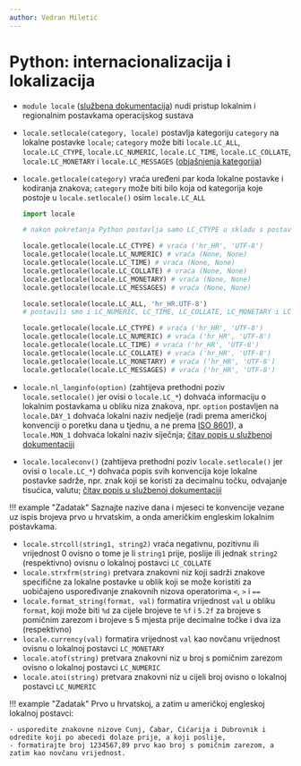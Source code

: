 ```yaml
---
author: Vedran Miletić
---
```


# Python: internacionalizacija i lokalizacija

- `module locale` ([službena dokumentacija](https://docs.python.org/3/library/locale.html)) nudi pristup lokalnim i regionalnim postavkama operacijskog sustava

- `locale.setlocale(category, locale)` postavlja kategoriju `category` na lokalne postavke `locale`; `category` može biti `locale.LC_ALL`, `locale.LC_CTYPE`, `locale.LC_NUMERIC`, `locale.LC_TIME`, `locale.LC_COLLATE`, `locale.LC_MONETARY` i `locale.LC_MESSAGES` ([objašnjenja kategorija](https://www.gnu.org/software/libc/manual/html_node/Locale-Categories.html))
- `locale.getlocale(category)` vraća uređeni par koda lokalne postavke i kodiranja znakova; `category` može biti bilo koja od kategorija koje postoje u `locale.setlocale()` osim `locale.LC_ALL`

    ``` python
    import locale

    # nakon pokretanja Python postavlja samo LC_CTYPE u skladu s postavkama operacijskog sustava

    locale.getlocale(locale.LC_CTYPE) # vraća ('hr_HR', 'UTF-8')
    locale.getlocale(locale.LC_NUMERIC) # vraća (None, None)
    locale.getlocale(locale.LC_TIME) # vraća (None, None)
    locale.getlocale(locale.LC_COLLATE) # vraća (None, None)
    locale.getlocale(locale.LC_MONETARY) # vraća (None, None)
    locale.getlocale(locale.LC_MESSAGES) # vraća (None, None)

    locale.setlocale(locale.LC_ALL, 'hr_HR.UTF-8')
    # postavili smo i LC_NUMERIC, LC_TIME, LC_COLLATE, LC_MONETARY i LC_MESSAGES na hr_HR i UTF-8

    locale.getlocale(locale.LC_CTYPE) # vraća ('hr_HR', 'UTF-8')
    locale.getlocale(locale.LC_NUMERIC) # vraća ('hr_HR', 'UTF-8')
    locale.getlocale(locale.LC_TIME) # vraća ('hr_HR', 'UTF-8')
    locale.getlocale(locale.LC_COLLATE) # vraća ('hr_HR', 'UTF-8')
    locale.getlocale(locale.LC_MONETARY) # vraća ('hr_HR', 'UTF-8')
    locale.getlocale(locale.LC_MESSAGES) # vraća ('hr_HR', 'UTF-8')
    ```

- `locale.nl_langinfo(option)` (zahtijeva prethodni poziv `locale.setlocale()` jer ovisi o `locale.LC_*`) dohvaća informaciju o lokalnim postavkama u obliku niza znakova, npr. `option` postavljen na `locale.DAY_1` dohvaća lokalni naziv nedjelje (radi prema američkoj konvenciji o poretku dana u tjednu, a ne prema [ISO 8601](https://www.iso.org/iso-8601-date-and-time-format.html)), a `locale.MON_1` dohvaća lokalni naziv siječnja; [čitav popis u službenoj dokumentaciji](https://docs.python.org/3/library/locale.html#locale.nl_langinfo)
- `locale.localeconv()` (zahtijeva prethodni poziv `locale.setlocale()` jer ovisi o `locale.LC_*`) dohvaća popis svih konvencija koje lokalne postavke sadrže, npr. znak koji se koristi za decimalnu točku, odvajanje tisućica, valutu; [čitav popis u službenoj dokumentaciji](https://docs.python.org/3/library/locale.html#locale.localeconv)

!!! example "Zadatak"
    Saznajte nazive dana i mjeseci te konvencije vezane uz ispis brojeva prvo u hrvatskim, a onda američkim engleskim lokalnim postavkama.

- `locale.strcoll(string1, string2)` vraća negativnu, pozitivnu ili vrijednost 0 ovisno o tome je li `string1` prije, poslije ili jednak `string2` (respektivno) ovisnu o lokalnoj postavci `LC_COLLATE`
- `locale.strxfrm(string)` pretvara znakovni niz koji sadrži znakove specifične za lokalne postavke u oblik koji se može koristiti za uobičajeno uspoređivanje znakovnih nizova operatorima `<`, `>` i `==`
- `locale.format_string(format, val)` formatira vrijednost `val` u obliku `format`, koji može biti `%d` za cijele brojeve te `%f` i `5.2f` za brojeve s pomičnim zarezom i brojeve s 5 mjesta prije decimalne točke i dva iza (respektivno)
- `locale.currency(val)` formatira vrijednost `val` kao novčanu vrijednost ovisnu o lokalnoj postavci `LC_MONETARY`
- `locale.atof(string)` pretvara znakovni niz u broj s pomičnim zarezom ovisno o lokalnoj postavci `LC_NUMERIC`
- `locale.atoi(string)` pretvara znakovni niz u cijeli broj ovisno o lokalnoj postavci `LC_NUMERIC`

!!! example "Zadatak"
    Prvo u hrvatskoj, a zatim u američkoj engleskoj lokalnoj postavci:

    - usporedite znakovne nizove Cunj, Čabar, Ćićarija i Dubrovnik i odredite koji po abecedi dolaze prije, a koji poslije,
    - formatirajte broj 1234567,89 prvo kao broj s pomičnim zarezom, a zatim kao novčanu vrijednost.
